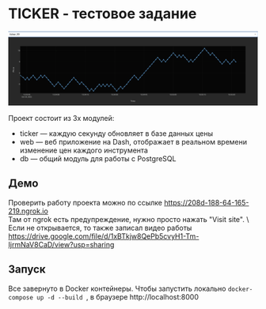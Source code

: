 # TICKER - тестовое задание
![график](https://github.com/Archelunch/ticker-viz/blob/main/graph.png "график")

Проект состоит из 3х модулей:
- ticker — каждую секунду обновляет в базе данных цены
- web — веб приложение на Dash, отображает в реальном времени изменение цен каждого инструмента
- db — общий модуль для работы с PostgreSQL

## Демо
Проверить работу проекта можно по ссылке https://208d-188-64-165-219.ngrok.io \
Там от ngrok есть предупреждение, нужно просто нажать "Visit site". \ 
Если не открывается, то также записал видео работы https://drive.google.com/file/d/1xBTkjw8QePb5cvyH1-Tm-IjrmNaV8CaD/view?usp=sharing

## Запуск
Все завернуто в Docker контейнеры. Чтобы запустить локально
```docker-compose up -d --build ```, в браузере http://localhost:8000
